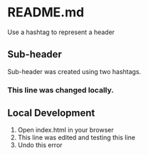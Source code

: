 # README.md

Use a hashtag to represent a header

## Sub-header

Sub-header was created using two hashtags.

### This line was changed locally.

## Local Development

1. Open index.html in your browser
2. This line was edited and testing this line
3. Undo this error
